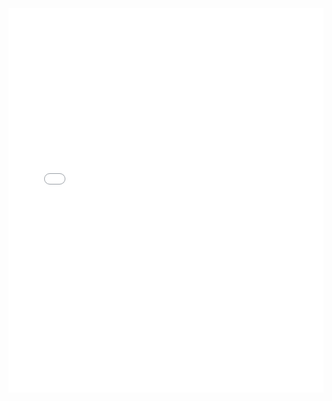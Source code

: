 <iframe width="100%" height="615" src="qgis2web/index.html" frameborder="0" allowfullscreen=""></iframe>
